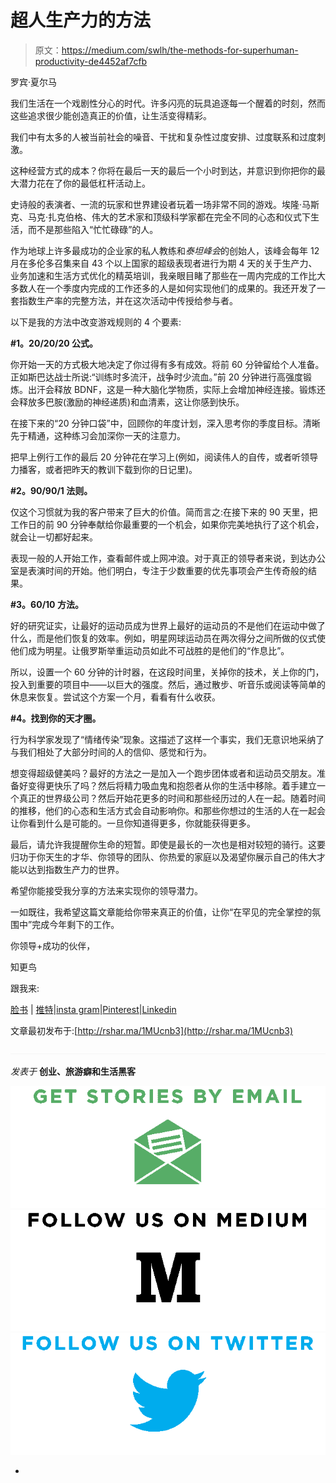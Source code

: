 # 超人生产力的方法

> 原文：<https://medium.com/swlh/the-methods-for-superhuman-productivity-de4452af7cfb>

罗宾·夏尔马

我们生活在一个戏剧性分心的时代。许多闪亮的玩具追逐每一个醒着的时刻，然而这些追求很少能创造真正的价值，让生活变得精彩。

我们中有太多的人被当前社会的噪音、干扰和复杂性过度安排、过度联系和过度刺激。

这种经营方式的成本？你将在最后一天的最后一个小时到达，并意识到你把你的最大潜力花在了你的最低杠杆活动上。

史诗般的表演者、一流的玩家和世界建设者玩着一场非常不同的游戏。埃隆·马斯克、马克·扎克伯格、伟大的艺术家和顶级科学家都在完全不同的心态和仪式下生活，而不是那些陷入“忙忙碌碌”的人。

作为地球上许多最成功的企业家的私人教练和*泰坦峰会*的创始人，该峰会每年 12 月在多伦多召集来自 43 个以上国家的超级表现者进行为期 4 天的关于生产力、业务加速和生活方式优化的精英培训，我亲眼目睹了那些在一周内完成的工作比大多数人在一个季度内完成的工作还多的人是如何实现他们的成果的。我还开发了一套指数生产率的完整方法，并在这次活动中传授给参与者。

以下是我的方法中改变游戏规则的 4 个要素:

**#1。20/20/20 公式。**

你开始一天的方式极大地决定了你过得有多有成效。将前 60 分钟留给个人准备。正如斯巴达战士所说:“训练时多流汗，战争时少流血。”前 20 分钟进行高强度锻炼。出汗会释放 BDNF，这是一种大脑化学物质，实际上会增加神经连接。锻炼还会释放多巴胺(激励的神经递质)和血清素，这让你感到快乐。

在接下来的“20 分钟口袋”中，回顾你的年度计划，深入思考你的季度目标。清晰先于精通，这种练习会加深你一天的注意力。

把早上例行工作的最后 20 分钟花在学习上(例如，阅读伟人的自传，或者听领导力播客，或者把昨天的教训下载到你的日记里)。

**#2。90/90/1 法则。**

仅这个习惯就为我的客户带来了巨大的价值。简而言之:在接下来的 90 天里，把工作日的前 90 分钟奉献给你最重要的一个机会，如果你完美地执行了这个机会，就会让一切都好起来。

表现一般的人开始工作，查看邮件或上网冲浪。对于真正的领导者来说，到达办公室是表演时间的开始。他们明白，专注于少数重要的优先事项会产生传奇般的结果。

**#3。60/10 方法。**

好的研究证实，让最好的运动员成为世界上最好的运动员的不是他们在运动中做了什么，而是他们恢复的效率。例如，明星网球运动员在两次得分之间所做的仪式使他们成为明星。让俄罗斯举重运动员如此不可战胜的是他们的“作息比”。

所以，设置一个 60 分钟的计时器，在这段时间里，关掉你的技术，关上你的门，投入到重要的项目中——以巨大的强度。然后，通过散步、听音乐或阅读等简单的休息来恢复。尝试这个方案一个月，看看有什么收获。

**#4。找到你的天才圈。**

行为科学家发现了“情绪传染”现象。这描述了这样一个事实，我们无意识地采纳了与我们相处了大部分时间的人的信仰、感觉和行为。

想变得超级健美吗？最好的方法之一是加入一个跑步团体或者和运动员交朋友。准备好变得更快乐了吗？然后将精力吸血鬼和抱怨者从你的生活中移除。着手建立一个真正的世界级公司？然后开始花更多的时间和那些经历过的人在一起。随着时间的推移，他们的心态和生活方式会自动影响你。和那些你想过的生活的人在一起会让你看到什么是可能的。一旦你知道得更多，你就能获得更多。

最后，请允许我提醒你生命的短暂。即使是最长的一次也是相对较短的骑行。这要归功于你天生的才华、你领导的团队、你热爱的家庭以及渴望你展示自己的伟大才能以达到指数生产力的世界。

希望你能接受我分享的方法来实现你的领导潜力。

一如既往，我希望这篇文章能给你带来真正的价值，让你“在罕见的完全掌控的氛围中”完成今年剩下的工作。

你领导+成功的伙伴，

知更鸟

跟我来:

[脸书](https://www.facebook.com/theofficialrobinsharmapage) | [推特](https://twitter.com/RobinSharma)|[insta gram](https://instagram.com/robinsharma/)|[Pinterest](https://www.pinterest.com/robinsharma/)|[Linkedin](https://ca.linkedin.com/in/robinssharma)

文章最初发布于:[http://rshar.ma/1MUcnb3](http://rshar.ma/1MUcnb3)

![](img/71d955550911c61d0aef4c66a71f8e15.png)

*发表于* **创业、旅游癖和生活黑客**

[![](img/0bf7ebc25c05a1d52c6add818a95aa71.png)](http://supply.us9.list-manage.com/subscribe?u=310af6eb2240d299c7032ef6c&id=d28d8861ad)[![](img/1b4fd39dd738a88ac13336ad93f1049c.png)](https://blog.growth.supply/)[![](img/93f21657a8ed7c0f741216a91b53c713.png)](https://twitter.com/swlh_)

-